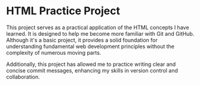 # HTML Practice Project

This project serves as a practical application of the HTML concepts I have learned. It is designed to help me become more familiar with Git and GitHub. Although it's a basic project, it provides a solid foundation for understanding fundamental web development principles without the complexity of numerous moving parts.

Additionally, this project has allowed me to practice writing clear and concise commit messages, enhancing my skills in version control and collaboration.